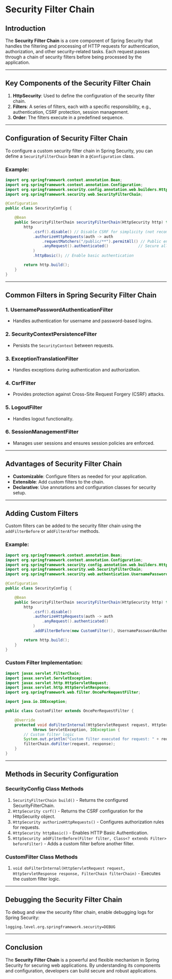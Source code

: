 # Security Filter Chain

## Introduction
The **Security Filter Chain** is a core component of Spring Security that handles the filtering and processing of HTTP requests for authentication, authorization, and other security-related tasks. Each request passes through a chain of security filters before being processed by the application.

---

## Key Components of the Security Filter Chain
1. **HttpSecurity**: Used to define the configuration of the security filter chain.
2. **Filters**: A series of filters, each with a specific responsibility, e.g., authentication, CSRF protection, session management.
3. **Order**: The filters execute in a predefined sequence.

---

## Configuration of Security Filter Chain
To configure a custom security filter chain in Spring Security, you can define a `SecurityFilterChain` bean in a `@Configuration` class.

### Example:
```java
import org.springframework.context.annotation.Bean;
import org.springframework.context.annotation.Configuration;
import org.springframework.security.config.annotation.web.builders.HttpSecurity;
import org.springframework.security.web.SecurityFilterChain;

@Configuration
public class SecurityConfig {

    @Bean
    public SecurityFilterChain securityFilterChain(HttpSecurity http) throws Exception {
        http
            .csrf().disable() // Disable CSRF for simplicity (not recommended for production)
            .authorizeHttpRequests(auth -> auth
                .requestMatchers("/public/**").permitAll() // Public endpoints
                .anyRequest().authenticated()             // Secure all other endpoints
            )
            .httpBasic(); // Enable basic authentication

        return http.build();
    }
}
```

---

## Common Filters in Spring Security Filter Chain

### 1. **UsernamePasswordAuthenticationFilter**
- Handles authentication for username and password-based logins.

### 2. **SecurityContextPersistenceFilter**
- Persists the `SecurityContext` between requests.

### 3. **ExceptionTranslationFilter**
- Handles exceptions during authentication and authorization.

### 4. **CsrfFilter**
- Provides protection against Cross-Site Request Forgery (CSRF) attacks.

### 5. **LogoutFilter**
- Handles logout functionality.

### 6. **SessionManagementFilter**
- Manages user sessions and ensures session policies are enforced.

---

## Advantages of Security Filter Chain
- **Customizable**: Configure filters as needed for your application.
- **Extensible**: Add custom filters to the chain.
- **Declarative**: Use annotations and configuration classes for security setup.

---

## Adding Custom Filters
Custom filters can be added to the security filter chain using the `addFilterBefore` or `addFilterAfter` methods.

### Example:
```java
import org.springframework.context.annotation.Bean;
import org.springframework.context.annotation.Configuration;
import org.springframework.security.config.annotation.web.builders.HttpSecurity;
import org.springframework.security.web.SecurityFilterChain;
import org.springframework.security.web.authentication.UsernamePasswordAuthenticationFilter;

@Configuration
public class SecurityConfig {

    @Bean
    public SecurityFilterChain securityFilterChain(HttpSecurity http) throws Exception {
        http
            .csrf().disable()
            .authorizeHttpRequests(auth -> auth
                .anyRequest().authenticated()
            )
            .addFilterBefore(new CustomFilter(), UsernamePasswordAuthenticationFilter.class); // Add custom filter

        return http.build();
    }
}
```

### Custom Filter Implementation:
```java
import javax.servlet.FilterChain;
import javax.servlet.ServletException;
import javax.servlet.http.HttpServletRequest;
import javax.servlet.http.HttpServletResponse;
import org.springframework.web.filter.OncePerRequestFilter;

import java.io.IOException;

public class CustomFilter extends OncePerRequestFilter {

    @Override
    protected void doFilterInternal(HttpServletRequest request, HttpServletResponse response, FilterChain filterChain)
            throws ServletException, IOException {
        // Custom filter logic
        System.out.println("Custom filter executed for request: " + request.getRequestURI());
        filterChain.doFilter(request, response);
    }
}
```

---

## Methods in Security Configuration

### SecurityConfig Class Methods
1. `SecurityFilterChain build()` - Returns the configured SecurityFilterChain.
2. `HttpSecurity csrf()` - Returns the CSRF configuration for the HttpSecurity object.
3. `HttpSecurity authorizeHttpRequests()` - Configures authorization rules for requests.
4. `HttpSecurity httpBasic()` - Enables HTTP Basic Authentication.
5. `HttpSecurity addFilterBefore(Filter filter, Class<? extends Filter> beforeFilter)` - Adds a custom filter before another filter.

### CustomFilter Class Methods
1. `void doFilterInternal(HttpServletRequest request, HttpServletResponse response, FilterChain filterChain)` - Executes the custom filter logic.

---

## Debugging the Security Filter Chain
To debug and view the security filter chain, enable debugging logs for Spring Security:
```properties
logging.level.org.springframework.security=DEBUG
```

---

## Conclusion
The **Security Filter Chain** is a powerful and flexible mechanism in Spring Security for securing web applications. By understanding its components and configuration, developers can build secure and robust applications.
